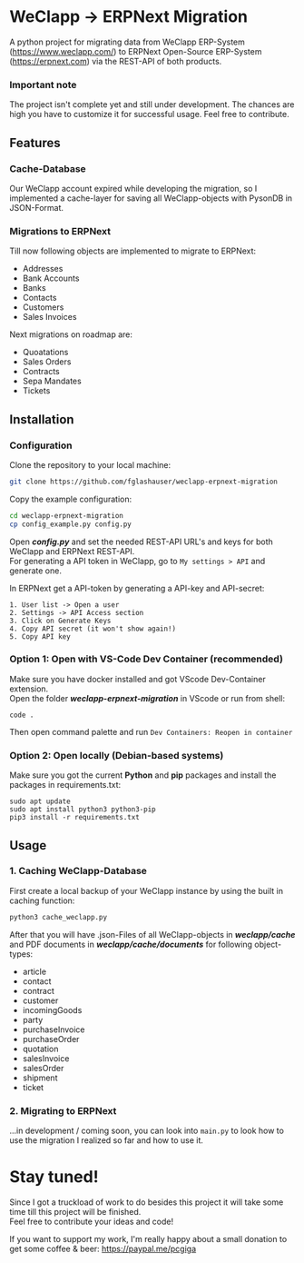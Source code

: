 # WeClapp -> ERPNext Migration

A python project for migrating data from WeClapp ERP-System (https://www.weclapp.com/) to ERPNext Open-Source ERP-System (https://erpnext.com) via the REST-API of both products.

### Important note
The project isn't complete yet and still under development. The chances are high you have to customize it for successful usage.
Feel free to contribute.

## Features
### Cache-Database
Our WeClapp account expired while developing the migration, so I implemented a cache-layer for saving all WeClapp-objects with PysonDB in JSON-Format.

### Migrations to ERPNext
Till now following objects are implemented to migrate to ERPNext:

- Addresses
- Bank Accounts
- Banks
- Contacts
- Customers
- Sales Invoices

Next migrations on roadmap are:
- Quoatations
- Sales Orders
- Contracts
- Sepa Mandates
- Tickets

## Installation
### Configuration
Clone the repository to your local machine:

```bash
git clone https://github.com/fglashauser/weclapp-erpnext-migration
```

Copy the example configuration:
```bash
cd weclapp-erpnext-migration
cp config_example.py config.py
```

Open _**config.py**_ and set the needed REST-API URL's and keys for both WeClapp and ERPNext REST-API.  
For generating a API token in WeClapp, go to ``My settings > API`` and generate one.  
  
In ERPNext get a API-token by generating a API-key and API-secret:
```
1. User list -> Open a user
2. Settings -> API Access section
3. Click on Generate Keys
4. Copy API secret (it won't show again!)
5. Copy API key
```

### Option 1: Open with VS-Code Dev Container (recommended)
Make sure you have docker installed and got VScode Dev-Container extension.  
Open the folder _**weclapp-erpnext-migration**_ in VScode or run from shell:
```
code .
```
Then open command palette and run ``Dev Containers: Reopen in container``

### Option 2: Open locally (Debian-based systems)
Make sure you got the current **Python** and **pip** packages and install the packages in requirements.txt:
```
sudo apt update
sudo apt install python3 python3-pip
pip3 install -r requirements.txt
```

## Usage
### 1. Caching WeClapp-Database
First create a local backup of your WeClapp instance by using the built in caching function:
```bash
python3 cache_weclapp.py
```
After that you will have .json-Files of all WeClapp-objects in _**weclapp/cache**_ and PDF documents in _**weclapp/cache/documents**_ for following object-types:
- article
- contact
- contract
- customer
- incomingGoods
- party
- purchaseInvoice
- purchaseOrder
- quotation
- salesInvoice
- salesOrder
- shipment
- ticket

### 2. Migrating to ERPNext
...in development / coming soon, you can look into ``main.py`` to look how to use the migration I realized so far and how to use it.

# Stay tuned!
Since I got a truckload of work to do besides this project it will take some time till this project will be finished.  
Feel free to contribute your ideas and code!

If you want to support my work, I'm really happy about a small donation to get some coffee & beer:
https://paypal.me/pcgiga